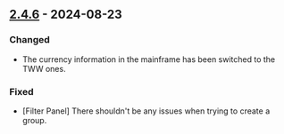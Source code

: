 ## [2.4.6](https://github.com/NintendoLink07/MythicIOGrabber/releases/tag/2.4.6) - 2024-08-23

### Changed

- The currency information in the mainframe has been switched to the TWW ones.

### Fixed

- [Filter Panel] There shouldn't be any issues when trying to create a group.